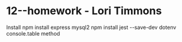 # 12--homework - Lori Timmons 

Install
npm install express mysql2
npm install jest --save-dev
dotenv
console.table method